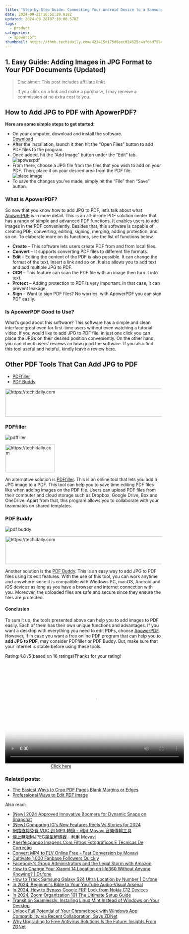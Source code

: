```yaml
---
title: "Step-by-Step Guide: Connecting Your Android Device to a Samsung Smart TV"
date: 2024-09-21T16:51:29.018Z
updated: 2024-09-28T07:10:00.578Z
tags:
  - product
categories:
  - apowersoft
thumbnail: https://thmb.techidaily.com/423415d175d6eec024525c4afdad758a2e4f561184514d4182ee660b64af6137.jpg
---
```


## 1. Easy Guide: Adding Images in JPG Format to Your PDF Documents (Updated)

>  Disclaimer: This post includes affiliate links
>
>  If you click on a link and make a purchase, I may receive a commission at no extra cost to you.
>

## How to Add JPG to PDF with ApowerPDF?

**Here are some simple steps to get started:**

* On your computer, download and install the software.  
[Download](https://tools.techidaily.com/apowersoft/products/)
* After the installation, launch it then hit the “Open Files” button to add PDF files to the program.
* Once added, hit the “Add Image” button under the “Edit” tab.  
![apowerpdf](https://www.apowersoft.com//webusupload.aoscdn.com/apowercom/wp-content/uploads/2020/07/add-image.jpg.webp)
* From there, choose a JPG file from the files that you wish to add on your PDF. Then, place it on your desired area from the PDF file.  
![place image](https://www.apowersoft.com//webusupload.aoscdn.com/apowercom/wp-content/uploads/2020/07/place-jpg.jpg.webp)
* To save the changes you’ve made, simply hit the “File” then “Save” button.

### What is ApowerPDF?

So now that you know how to add JPG to PDF, let’s talk about what [ApowerPDF](https://tools.techidaily.com/apowersoft/apower-pdf/) is in more detail. This is an all-in-one PDF solution center that has a range of simple and advanced PDF functions. It enables users to add images in the PDF conveniently. Besides that, this software is capable of creating PDF, converting, editing, signing, merging, adding protection, and so on. To elaborate more on its functions, see the list of functions below.

* **Create** – This software lets users create PDF from and from local files.
* **Convert** – It supports converting PDF files to different file formats.
* **Edit**  – Editing the content of the PDF is also possible. It can change the format of the text, insert a link and so on. It also allows you to add text and add multiple JPG to PDF.
* **OCR** – This feature can scan the PDF file with an image then turn it into text.
* **Protect** – Adding protection to PDF is very important. In that case, it can prevent leakage.
* **Sign** – Want to sign PDF files? No worries, with ApowerPDF you can sign PDF easily.

### Is ApowerPDF Good to Use?

What’s good about this software? This software has a simple and clean interface great even for first-time users without even watching a tutorial video. If you would like to add JPG to PDF file, in just one click you can place the JPGs on their desired position conveniently. On the other hand, you can check users’ reviews on how good the software. If you also find this tool useful and helpful, kindly leave a review [here](https://www.g2crowd.com/products/apowerpdf/reviews).

## Other PDF Tools That Can Add JPG to PDF

* [PDFfiller](https://tools.techidaily.com/apowersoft/products/)
* [PDF Buddy](https://tools.techidaily.com/apowersoft/products/)

<!-- affiliate ads begin -->
<a href="https://appsumo.8odi.net/c/5597632/2123731/7443" target="_top" id="2123731">
  <img src="//a.impactradius-go.com/display-ad/7443-2123731" border="0" alt="https://techidaily.com" width="728" height="90"/>
</a>
<img height="0" width="0" src="https://appsumo.8odi.net/i/5597632/2123731/7443" style="position:absolute;visibility:hidden;" border="0" />
<!-- affiliate ads end -->

### PDFfiller

![pdffiller](https://www.apowersoft.com//webusupload.aoscdn.com/apowercom/wp-content/uploads/2020/07/add-image-pdffiller.jpg.webp)

<!-- affiliate ads begin -->
<a href="https://malaysia-healthcare-travel-council.pxf.io/c/5597632/1576474/17382" target="_top" id="1576474">
  <img src="//a.impactradius-go.com/display-ad/17382-1576474" border="0" alt="https://techidaily.com" width="160" height="90"/>
</a>
<img height="0" width="0" src="https://malaysia-healthcare-travel-council.pxf.io/i/5597632/1576474/17382" style="position:absolute;visibility:hidden;" border="0" />
<!-- affiliate ads end -->

An alternative solution is [PDFfiller](https://www.pdffiller.com/en/categories/add-image.htm). This is an online tool that lets you add a JPG image to a PDF. This tool can help you to save time editing PDF files like when adding images on the PDF file. Users can upload PDF files from their computer and cloud storage such as Dropbox, Google Drive, Box and OneDrive. Apart from that, this program allows you to collaborate with your teammates on shared templates.

### PDF Buddy

![pdf buddy](https://www.apowersoft.com//webusupload.aoscdn.com/apowercom/wp-content/uploads/2020/07/add-jpg-using-pdfbuddy.jpg.webp)

<!-- affiliate ads begin -->
<a href="https://dhgate.sjv.io/c/5597632/1175223/12108" target="_top" id="1175223">
  <img src="//a.impactradius-go.com/display-ad/12108-1175223" border="0" alt="https://techidaily.com" width="728" height="90"/>
</a>
<img height="0" width="0" src="https://dhgate.sjv.io/i/5597632/1175223/12108" style="position:absolute;visibility:hidden;" border="0" />
<!-- affiliate ads end -->

Another solution is the [PDF Buddy](https://www.pdfbuddy.com/how-to/add-image-to-pdf). This is an easy way to add JPG to PDF files using its edit features. With the use of this tool, you can work anytime and anywhere since it is compatible with Windows PC, macOS, Android and iOS devices as long as you have a browser and internet connection with you. Moreover, the uploaded files are safe and secure since they ensure the files are protected.

#### Conclusion

To sum it up, the tools presented above can help you to add images to PDF easily. Each of them has their own unique functions and advantages. If you want a desktop with everything you need to edit PDFs, choose [ApowerPDF](https://tools.techidaily.com/apowersoft/apower-pdf/). However, if in case you want a free online PDF program that can help you to **add JPG to PDF**, may consider PDFfiller or PDF Buddy. But, make sure that your internet is stable before using these tools.

Rating:4.8 /5(based on 16 ratings)Thanks for your rating!

<!-- affiliate ads begin -->
<span id="1160850">
					<video width="576" height="324" style="cursor:pointer"
           poster="//a.impactradius-go.com/display-clicktoplayimage/1160850.png"
           onclick="if(!this.playClicked){this.play();this.setAttribute('controls',true);this.playClicked=true;}">
	   <source src="//a.impactradius-go.com/display-ad/14559-1160850">
	   <img src="//a.impactradius-go.com/display-clicktoplayimage/1160850.png" style="border: none; height: 100%; width: 100%; object-fit: contain">
	</video>
	<div style="width:360px;text-align:center"><a href="javascript:window.open(decodeURIComponent('https%3A%2F%2Fpropmoneyinc.pxf.io%2Fc%2F5597632%2F1160850%2F14559'), '_blank');void(0);">Click here</a></div>
</span>
<img height="0" width="0" src="https://imp.pxf.io/i/5597632/1160850/14559" style="position:absolute;visibility:hidden;" border="0" />
<!-- affiliate ads end -->

### Related posts:

* [The Easiest Ways to Crop PDF Pages Blank Margins or Edges](https://tools.techidaily.com/apowersoft/apower-pdf/)
* [Professional Ways to Edit PDF Image](https://tools.techidaily.com/apowersoft/apower-pdf/)

<ins class="adsbygoogle"
     style="display:block"
     data-ad-format="autorelaxed"
     data-ad-client="ca-pub-7571918770474297"
     data-ad-slot="1223367746"></ins>

<ins class="adsbygoogle"
     style="display:block"
     data-ad-client="ca-pub-7571918770474297"
     data-ad-slot="8358498916"
     data-ad-format="auto"
     data-full-width-responsive="true"></ins>

<span class="atpl-alsoreadstyle">Also read:</span>
<div><ul>
<li><a href="https://snapchat-videos.techidaily.com/new-2024-approved-innovative-boomers-for-dynamic-snaps-on-snapchat/"><u>[New] 2024 Approved Innovative Boomers for Dynamic Snaps on Snapchat</u></a></li>
<li><a href="https://instagram-clips.techidaily.com/new-comparing-igs-new-features-reels-vs-stories-for-2024/"><u>[New] Comparing IG's New Features Reels Vs Stories for 2024</u></a></li>
<li><a href="https://win-reviews.techidaily.com/voc-mp3-movavi/"><u>網路直接免費 VOC 到 MP3 轉錄 - 利用 Movavi 音樂傳輸工具</u></a></li>
<li><a href="https://win-reviews.techidaily.com/1726227080306-mjpeg-movavi/"><u>線上無限MJPEG類型解碼器 - 利用 Movavi</u></a></li>
<li><a href="https://win-reviews.techidaily.com/aperfeicoando-imagens-com-filtros-fotograficos-e-tecnicas-de-correcao/"><u>Aperfeiçoando Imagens Com Filtros Fotográficos E Técnicas De Correção</u></a></li>
<li><a href="https://win-reviews.techidaily.com/convert-mp4-to-flv-online-free-fast-conversion-by-movavi/"><u>Convert MP4 to FLV Online Free - Fast Conversion by Movavi</u></a></li>
<li><a href="https://youtube-tips.techidaily.com/vate-1000-fanbase-followers-quickly/"><u>Cultivate 1,000 Fanbase Followers Quickly</u></a></li>
<li><a href="https://facebook.techidaily.com/facebooks-group-administrators-and-the-legal-storm-with-amazon/"><u>Facebook's Group Administrators and the Legal Storm with Amazon</u></a></li>
<li><a href="https://review-topics.techidaily.com/how-to-change-your-xiaomi-14-location-on-life360-without-anyone-knowing-drfone-by-drfone-virtual-android/"><u>How to Change Your Xiaomi 14 Location on life360 Without Anyone Knowing? | Dr.fone</u></a></li>
<li><a href="https://android-location-track.techidaily.com/how-to-track-samsung-galaxy-s24-ultra-location-by-number-drfone-by-drfone-virtual-android/"><u>How to Track Samsung Galaxy S24 Ultra Location by Number | Dr.fone</u></a></li>
<li><a href="https://youtube-lab.techidaily.com/24-beginners-bible-to-your-youtube-audio-visual-arsenal/"><u>In 2024, Beginner's Bible to Your YouTube Audio-Visual Arsenal</u></a></li>
<li><a href="https://android-frp.techidaily.com/in-2024-how-to-bypass-google-frp-lock-from-nokia-c12-devices-by-drfone-android/"><u>In 2024, How to Bypass Google FRP Lock from Nokia C12 Devices</u></a></li>
<li><a href="https://remote-screen-capture.techidaily.com/in-2024-zoom-organization-101-the-ultimate-setup-guide/"><u>In 2024, Zoom Organization 101 The Ultimate Setup Guide</u></a></li>
<li><a href="https://win-reviews.techidaily.com/transition-seamlessly-installing-linux-mint-instead-of-windows-on-your-desktop/"><u>Transition Seamlessly: Installing Linux Mint Instead of Windows on Your Desktop</u></a></li>
<li><a href="https://win-reviews.techidaily.com/unlock-full-potential-of-your-chromebook-with-windows-app-compatibility-via-recent-collaboration-says-zdnet/"><u>Unlock Full Potential of Your Chromebook with Windows App Compatibility via Recent Collaboration, Says ZDNet</u></a></li>
<li><a href="https://win-reviews.techidaily.com/why-upgrading-to-free-antivirus-solutions-is-the-future-insights-from-zdnet/"><u>Why Upgrading to Free Antivirus Solutions Is the Future: Insights From ZDNet</u></a></li>
</ul></div>

